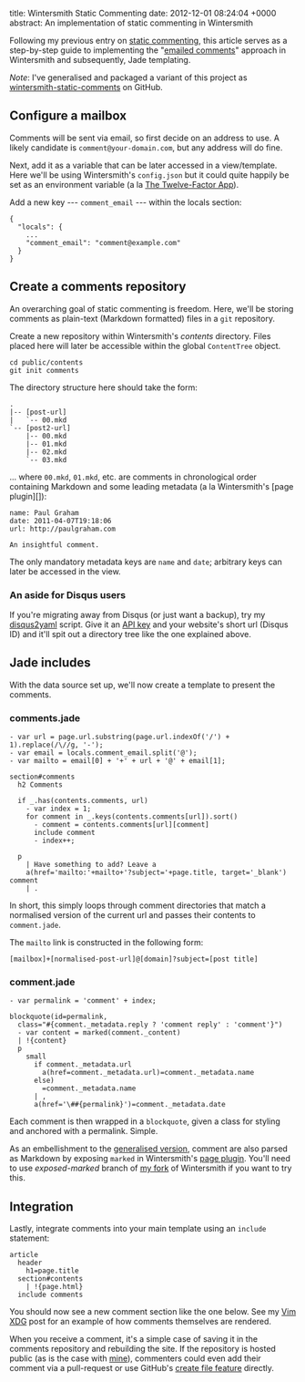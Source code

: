 title: Wintersmith Static Commenting
date: 2012-12-01 08:24:04 +0000
abstract: An implementation of static commenting in Wintersmith

Following my previous entry on [static commenting][], this article serves as a
step-by-step guide to implementing the "[emailed comments][]" approach in
Wintersmith and subsequently, Jade templating.

*Note*: I've generalised and packaged a variant of this project as
[wintersmith-static-comments][] on GitHub.

## Configure a mailbox

Comments will be sent via email, so first decide on an address to use. A likely
candidate is `comment@your-domain.com`, but any address will do fine.

Next, add it as a variable that can be later accessed in a view/template. Here
we'll be using Wintersmith's `config.json` but it could quite happily be set as
an environment variable (a la [The Twelve-Factor App][twelve-factor]).

Add a new key --- `comment_email` --- within the locals section:

    {
      "locals": {
        ...
        "comment_email": "comment@example.com"
      }
    }

## Create a comments repository

An overarching goal of static commenting is freedom. Here, we'll be storing
comments as plain-text (Markdown formatted) files in a `git` repository.

Create a new repository within Wintersmith's *contents* directory. Files placed
here will later be accessible within the global `ContentTree` object.

    cd public/contents
    git init comments

The directory structure here should take the form:

    .
    |-- [post-url]
    |   `-- 00.mkd
    `-- [post2-url]
        |-- 00.mkd
        |-- 01.mkd
        |-- 02.mkd
        `-- 03.mkd

... where `00.mkd`, `01.mkd`, etc. are comments in chronological order
containing Markdown and some leading metadata (a la Wintersmith's [page
plugin][]):

    name: Paul Graham
    date: 2011-04-07T19:18:06
    url: http://paulgraham.com

    An insightful comment.

The only mandatory metadata keys are `name` and `date`; arbitrary keys can
later be accessed in the view.

### An aside for Disqus users

If you're migrating away from Disqus (or just want a backup), try my
[disqus2yaml][] script. Give it an [API key][disqus-api] and your website's
short url (Disqus ID) and it'll spit out a directory tree like the one
explained above.

## Jade includes

With the data source set up, we'll now create a template to present the
comments.

### comments.jade

```
- var url = page.url.substring(page.url.indexOf('/') + 1).replace(/\//g, '-');
- var email = locals.comment_email.split('@');
- var mailto = email[0] + '+' + url + '@' + email[1];

section#comments
  h2 Comments

  if _.has(contents.comments, url)
    - var index = 1;
    for comment in _.keys(contents.comments[url]).sort()
      - comment = contents.comments[url][comment]
      include comment
      - index++;

  p
    | Have something to add? Leave a 
    a(href='mailto:'+mailto+'?subject='+page.title, target='_blank') comment
    | .
```

In short, this simply loops through comment directories that match a normalised
version of the current url and passes their contents to `comment.jade`.

The `mailto` link is constructed in the following form:

    [mailbox]+[normalised-post-url]@[domain]?subject=[post title]

### comment.jade

```
- var permalink = 'comment' + index;

blockquote(id=permalink,
  class="#{comment._metadata.reply ? 'comment reply' : 'comment'}")
  - var content = marked(comment._content)
  | !{content}
  p
    small
      if comment._metadata.url
        a(href=comment._metadata.url)=comment._metadata.name
      else)
        =comment._metadata.name
      | , 
      a(href='\##{permalink}')=comment._metadata.date
```

Each comment is then wrapped in a `blockquote`, given a class for styling and
anchored with a permalink. Simple.

As an embellishment to the [generalised version][wintersmith-static-comments],
comment are also parsed as Markdown by exposing `marked` in Wintersmith's [page
plugin][expose-marked]. You'll need to use *exposed-marked* branch of [my
fork][wintersmith-fork] of Wintersmith if you want to try this.

## Integration

Lastly, integrate comments into your main template using an `include`
statement:

```
article
  header
    h1=page.title
  section#contents
    | !{page.html}
  include comments
```

You should now see a new comment section like the one below. See my [Vim
XDG][vim-xdg] post for an example of how comments themselves are rendered.

When you receive a comment, it's a simple case of saving it in the comments
repository and rebuilding the site. If the repository is hosted public (as is
the case with [mine][gh-comments]), commenters could even add their comment via
a pull-request or use GitHub's [create file feature][gh-create] directly.

  [static commenting]: /static-commenting
  [emailed comments]: /static-commenting#emailed-comments
  [twelve-factor]: http://www.12factor.net/
  [page-plugin]: https://github.com/jnordberg/wintersmith/#the-page-plugin
  [disqus2yaml]: https://github.com/tlvince/scripts-python/blob/master/disqus2yaml.py
  [disqus-api]: http://help.disqus.com/customer/portal/articles/472122-where-do-i-find-my-api-keys-
  [underscore]: http://underscorejs.org/#objects
  [wintersmith-static-comments]: https://github.com/tlvince/wintersmith-static-comments
  [expose-marked]: https://github.com/tlvince/wintersmith/commit/8c8e0faed8b76629825ab270cb79034e48f165c6
  [wintersmith-fork]: https://github.com/tlvince/wintersmith/branches
  [vim-xdg]: /vim-respect-xdg#comments
  [gh-comments]: https://github.com/tlvince/tlvince-comments
  [gh-create]: https://github.com/blog/1327-creating-files-on-github
